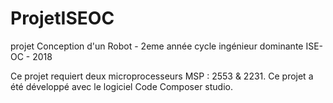 # ProjetISEOC
projet Conception d'un Robot - 2eme année cycle ingénieur dominante ISE-OC - 2018

Ce projet requiert deux microprocesseurs MSP : 2553 & 2231. 
Ce projet a été développé avec le logiciel Code Composer studio. 
